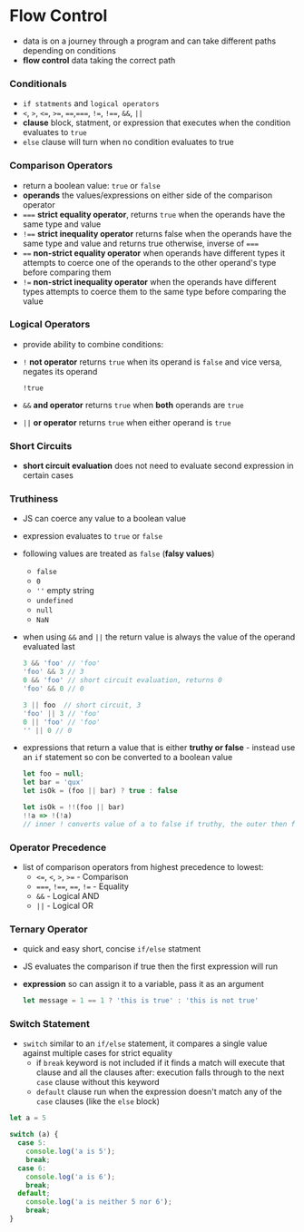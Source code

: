# Flow Control

- data is on a journey through a program and can take different paths depending on conditions
- **flow control** data taking the correct path



### Conditionals

- `if statments` and `logical operators` 
- `<`, `>`, `<=`, `>=`, `==`,`===`, `!=`, `!==`, `&&`, `||` 
- **clause** block, statment, or expression that executes when the condition evaluates to `true` 
- `else` clause will turn when no condition evaluates to true

### Comparison Operators

- return a boolean value: `true` or `false` 
- **operands** the values/expressions on either side of the comparison operator 
- `===` **strict equality operator**, returns `true` when the operands have the same type and value
- `!==` **strict inequality operator** returns false when the operands have the same type and value and returns true otherwise, inverse of `===` 
- `==` **non-strict equality operator** when operands have different types it attempts to coerce one of the operands to the other operand's type before comparing them 
- `!=` **non-strict inequality operator** when the operands have different types attempts to coerce them to the same type before comparing the value



### Logical Operators

- provide ability to combine conditions:

- `!` **not operator** returns `true` when its operand is `false` and vice versa, negates its operand

  `!true` 

- `&&` **and operator** returns `true` when **both** operands are `true` 

- `||` **or operator** returns `true` when either operand is `true` 



### Short Circuits

- **short circuit evaluation** does not need to evaluate second expression in certain cases

### Truthiness

- JS can coerce any value to a boolean value

- expression evaluates to `true` or `false`

- following values are treated as `false` (**falsy values**)

  - `false`
  - `0`
  - `''` empty string
  - `undefined`
  - `null`
  - `NaN`

- when using `&&` and `||` the return value is always the value of the operand evaluated last

  ``` js
  3 && 'foo' // 'foo'
  'foo' && 3 // 3
  0 && 'foo' // short circuit evaluation, returns 0
  'foo' && 0 // 0
  
  3 || foo  // short circuit, 3
  'foo' || 3 // 'foo'
  0 || 'foo' // 'foo'
  '' || 0 // 0
  ```

  



- expressions that return a value that is either **truthy or false** - instead use an `if` statement so con be converted to a boolean value

  ```js
  let foo = null;
  let bar = 'qux'
  let isOk = (foo || bar) ? true : false
  
  let isOk = !!(foo || bar)
  !!a => !(!a)
  // inner ! converts value of a to false if truthy, the outer then flips to opposite boolean
  ```



### Operator Precedence

- list of comparison operators from highest precedence to lowest:
  - `<=`, `<`, `>`, `>=` - Comparison
  - `===`, `!==`, `==`, `!=` - Equality
  - `&&` - Logical AND
  - `||` - Logical OR



### Ternary Operator

- quick and easy short, concise `if/else` statment

- JS evaluates the comparison if true then the first expression will run

- **expression** so can assign it to a variable, pass it as an argument

  ```js
  let message = 1 == 1 ? 'this is true' : 'this is not true'
  ```

  

### Switch Statement

- `switch` similar to an `if/else` statement, it compares a single value against multiple cases for strict equality
  - if `break` keyword is not included if it finds a match will execute that clause and all the clauses after: execution falls through to the next `case` clause without this keyword
  - `default` clause run when the expression doesn't match any of the `case` clauses (like the `else` block)

```js
let a = 5

switch (a) {
  case 5:
    console.log('a is 5');
    break;
  case 6:
    console.log('a is 6');
    break;
  default;
    console.log('a is neither 5 nor 6');
    break;
}
```

